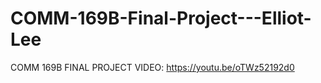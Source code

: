 # COMM-169B-Final-Project---Elliot-Lee

COMM 169B FINAL PROJECT VIDEO: https://youtu.be/oTWz52192d0

